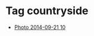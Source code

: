 <!--
title: Tag countryside
date: 2020-06-28T14:38:48.308Z
tags:
-->
# Tag countryside

 * [Photo 2014-09-21 10](98045333542.md)